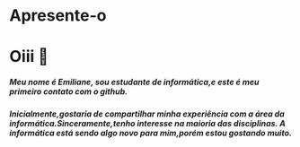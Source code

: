 # Apresente-o

<h1> Oiii 🤪 </h1>
<h5>Meu nome é Emiliane, sou estudante de informática,e este é meu primeiro contato com o github.</h5>
<h5>Inicialmente,gostaria de compartilhar minha experiência com a área da informática.Sinceramente,tenho interesse na maioria das disciplinas.
A informática está sendo algo novo para mim,porém estou gostando muito.</h5>

